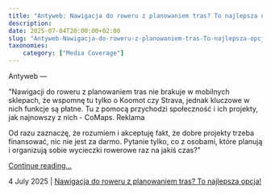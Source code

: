 ```yaml
---
title: "Antyweb: Nawigacja do roweru z planowaniem tras? To najlepsza opcja!"
description: 
date: 2025-07-04T20:00:00+02:00
slug: "Antyweb-Nawigacja-do-roweru-z-planowaniem-tras-To-najlepsza-opcja"
taxonomies:
    category: ["Media Coverage"]
---
```


Antyweb —
 
 
"Nawigacji do roweru z planowaniem tras nie brakuje w mobilnych sklepach, że wspomnę tu tylko o Koomot czy Strava, jednak kluczowe w nich funkcje są płatne. Tu z pomocą przychodzi społeczność i ich projekty, jak najnowszy z nich - CoMaps.
Reklama

Od razu zaznaczę, że rozumiem i akceptuję fakt, że dobre projekty trzeba finansować, nic nie jest za darmo. Pytanie tylko, co z osobami, które planują i organizują sobie wycieczki rowerowe raz na jakiś czas?"


[Continue reading...](https://antyweb.pl/comaps-nawigacja-do-roweru-z-planowaniem-tras)

4 July 2025 | [Nawigacja do roweru z planowaniem tras? To najlepsza opcja!](https://antyweb.pl/comaps-nawigacja-do-roweru-z-planowaniem-tras)